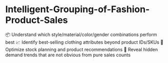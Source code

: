 # Intelligent-Grouping-of-Fashion-Product-Sales
📦 Understand which style/material/color/gender combinations perform best 
📈 Identify best-selling clothing attributes beyond product IDs/SKUs 
🛒 Optimize stock planning and product recommendations 
🧠 Reveal hidden demand trends that are not obvious from pure sales counts
